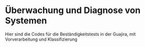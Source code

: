 # Überwachung und Diagnose von Systemen

Hier sind die Codes für die Beständigkeitstests in der Guajira, mit Vorverarbeitung und Klassifizierung
